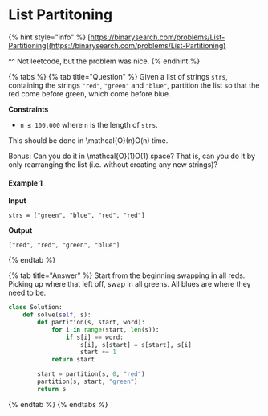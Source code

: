 # List Partitoning

{% hint style="info" %}
[https://binarysearch.com/problems/List-Partitioning](https://binarysearch.com/problems/List-Partitioning)

^^ Not leetcode, but the problem was nice.
{% endhint %}

{% tabs %}
{% tab title="Question" %}
Given a list of strings `strs`, containing the strings `"red"`, `"green"` and `"blue"`, partition the list so that the red come before green, which come before blue.

**Constraints**

* `n ≤ 100,000` where `n` is the length of `strs`.

This should be done in \mathcal{O}\(n\)O\(n\) time.

Bonus: Can you do it in \mathcal{O}\(1\)O\(1\) space? That is, can you do it by only rearranging the list \(i.e. without creating any new strings\)?

#### Example 1

**Input**

```text
strs = ["green", "blue", "red", "red"]
```

**Output**

```text
["red", "red", "green", "blue"]
```
{% endtab %}

{% tab title="Answer" %}
Start from the beginning swapping in all reds. Picking up where that left off, swap in all greens. All blues are where they need to be.

```python
class Solution:
    def solve(self, s):
        def partition(s, start, word):
            for i in range(start, len(s)):
                if s[i] == word:
                    s[i], s[start] = s[start], s[i]
                    start += 1
            return start

        start = partition(s, 0, "red")
        partition(s, start, "green")
        return s
```
{% endtab %}
{% endtabs %}

